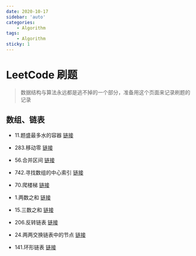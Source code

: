 ```yaml
---
date: 2020-10-17
sidebar: 'auto'
categories: 
    - Algorithm
tags: 
    - Algorithm
sticky: 1
---
```


# LeetCode 刷题

> 数据结构与算法永远都是逃不掉的一个部分，准备用这个页面来记录刷题的记录

## 数组、链表

-   11.题盛最多水的容器 [链接](https://leetcode-cn.com/problems/container-with-most-water/)

-   283.移动零 [链接](https://leetcode-cn.com/problems/move-zeroes/)

-   56.合并区间 [链接](https://leetcode-cn.com/problems/merge-intervals/) 

-   742.寻找数组的中心索引 [链接](https://leetcode-cn.com/problems/find-pivot-index/)

-   70.爬楼梯 [链接](https://leetcode-cn.com/problems/climbing-stairs/)

-   1.两数之和 [链接](https://leetcode-cn.com/problems/two-sum/)

-   15.三数之和 [链接](https://leetcode-cn.com/problems/3sum/)

-   206.反转链表 [链接](https://leetcode-cn.com/problems/reverse-linked-list/)

-   24.两两交换链表中的节点 [链接](https://leetcode-cn.com/problems/swap-nodes-in-pairs/)

-   141.环形链表 [链接](https://leetcode-cn.com/problems/linked-list-cycle/)